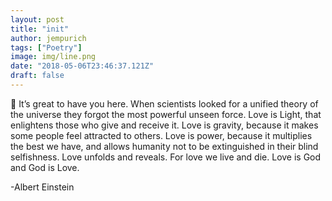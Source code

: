 ```yaml
---
layout: post
title: "init"
author: jempurich
tags: ["Poetry"]
image: img/line.png
date: "2018-05-06T23:46:37.121Z"
draft: false
---
```


👋 It’s great to have you here. When scientists looked for a unified theory of the universe they forgot the most powerful unseen force. Love is Light, that enlightens those who give and receive it. Love is gravity, because it makes some people feel attracted to others. Love is power, because it multiplies the best we have, and allows humanity not to be extinguished in their blind selfishness. Love unfolds and reveals. For love we live and die. Love is God and God is Love.

-Albert Einstein
